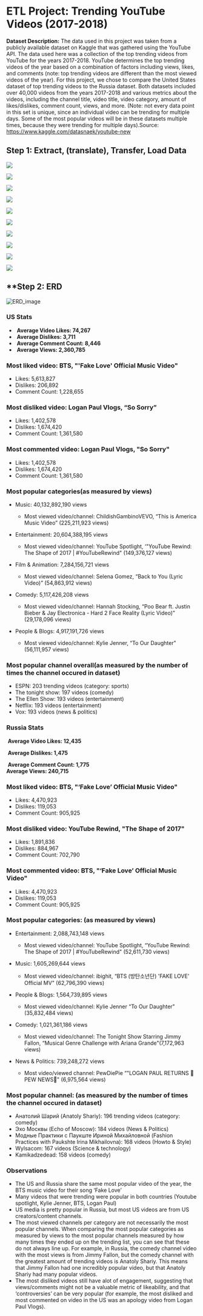 # ETL Project: Trending YouTube Videos (2017-2018) 


**Dataset Description:**	The data used in this project was taken from a publicly available dataset on Kaggle that was gathered using the YouTube API. The data used here was a collection of the top trending videos from YouTube for the years 2017-2018. YouTube determines the top trending videos of the year based on a combination of factors including views, likes, and comments (note: top trending videos are different than the most viewed videos of the year). For this project, we chose to compare the United States dataset of top trending videos to the Russia dataset. Both datasets included over 40,000 videos from the years 2017-2018 and various metrics about the videos, including the channel title, video title, video category, amount of likes/dislikes, comment count, views, and more. (Note: not every data point in this set is unique, since an individual video can be trending for multiple days. Some of the most popular videos will be in these datasets multiple times, because they were trending for multiple days).Source: https://www.kaggle.com/datasnaek/youtube-new 



## **Step 1: Extract, (translate), Transfer, Load Data**

![](Images/US1.png)





![](Images/US2.png)





![](Images/US3.png)





![](Images/US4.png)





![](Images/RU1.png)





![](Images/RU2.png)





![](Images/RU3.png)

![](Images/RU4.png)





![](Images/RU5.png)





![](Images/RU6.png)



## **Step 2: **ERD**

![ERD_image](https://user-images.githubusercontent.com/69160361/102026590-efd58c00-3d5b-11eb-8155-5b1b30c6b528.png)



### **US Stats** 

- ​		 **Average Video Likes: 74,267** 	
- ​		**Average Dislikes:  3,711**  
- ​		**Average Comment Count: 8,446**
- ​		**Average Views: 2,360,785**

### **Most liked video**: BTS, "'Fake Love' Official Music Video"

* Likes: 5,613,827
* Dislikes: 206,892
* Comment Count: 1,228,655

### **Most disliked video**: Logan Paul Vlogs, “So Sorry”

* Likes: 1,402,578
* Dislikes: 1,674,420
* Comment Count: 1,361,580

### **Most commented video:** Logan Paul Vlogs, "So Sorry"

* Likes: 1,402,578
* Dislikes: 1,674,420
* Comment Count: 1,361,580

### **Most popular categories**(as measured by views)

* Music: 40,132,892,190 views
    * Most viewed video/channel: ChildishGambinoVEVO, “This is America Music Video” (225,211,923 views)

* Entertainment: 20,604,388,195 views
    * Most viewed video/channel: YouTube Spotlight, ‘"YouTube Rewind: The Shape of 2017 | #YouTubeRewind" (149,376,127 views)
    
* Film & Animation: 7,284,156,721 views
    * Most viewed video/channel: Selena Gomez, “Back to You (Lyric Video)” (54,863,912 views)
    
* Comedy: 5,117,426,208 views
    * Most viewed video/channel: Hannah Stocking, “Poo Bear ft. Justin Bieber & Jay Electronica - Hard 2 Face Reality (Lyric Video)” (29,178,096 views)
    
* People & Blogs: 4,917,191,726 views
    * Most viewed video/channel: Kylie Jenner, “To Our Daughter" (56,111,957 views)

### **Most popular channel overall**(as measured by the number of times the channel occured in dataset)

* ESPN: 203 trending videos (category: sports)
* The tonight show: 197 videos (comedy)
* The Ellen Show: 193 videos (entertainment)
* Netflix: 193 videos (entertainment)
* Vox: 193 videos (news & politics)


### **Russia Stats**

​		**Average Video Likes: 12,435**

​		**Average Dislikes: 1,475** 

​		**Average Comment Count: 1,775** 
​        
​               **Average Views: 240,715** 


### **Most liked video**: BTS, "‘Fake Love’ Official Music Video"

* Likes: 4,470,923
* Dislikes: 119,053
* Comment Count: 905,925

### **Most disliked video:** YouTube Rewind, "The Shape of 2017"

* Likes: 1,891,836
* Dislikes: 884,967
* Comment Count: 702,790

### **Most commented video:** BTS, "‘Fake Love’ Official Music Video"

* Likes: 4,470,923
* Dislikes: 119,053
* Comment Count: 905,925

### **Most popular categories**: (as measured by views)

* Entertainment: 2,088,743,148 views
    * Most viewed video/channel: YouTube Spotlight, “YouTube Rewind: The Shape of 2017 | #YouTubeRewind" (52,611,730 views)
    
* Music: 1,605,269,644 views
    * Most viewed video/channel: ibighit, “BTS (방탄소년단) 'FAKE LOVE' Official MV" (62,796,390 views)
    
* People & Blogs: 1,564,739,895 views
    * Most viewed video/channel: Kylie Jenner “To Our Daughter" (35,832,484 views)
    
* Comedy: 1,021,361,186 views
    * Most viewed video/channel: The Tonight Show Starring Jimmy Fallon,  “Musical Genre Challenge with Ariana Grande"(7,172,963 views)
    
* News & Politics: 739,248,272 views
    * Most video/viewed channel: PewDiePie “"LOGAN PAUL RETURNS  📰 PEW NEWS📰" (6,975,564 views)

### **Most popular channel**: (as measured by the number of times the channel occured in dataset)

* Анатолий Шарий (Anatoly Shariy): 196 trending videos (category: comedy)
* Эхо Москвы (Echo of Moscow): 184 videos (News & Politics)
* Модные Практики с Паукште Ириной Михайловной (Fashion Practices with Paukshte Irina Mikhailovna): 168 videos (Howto & Style)
* Wylsacom: 167 videos (Science & technology)
* Kamikadzedead: 158 videos (comedy)


### **Observations**
* The US and Russia share the same most popular video of the year, the BTS music video for their song ‘Fake Love’
* Many videos that were trending were popular in both countries (Youtube spotlight, Kylie Jenner, BTS, Logan Paul)
* US media is pretty popular in Russia, but most US videos are from US creators/content channels.
* The most viewed channels per category are not necessarily the most popular channels. When comparing the most popular categories as measured by views to the most popular channels measured by how many times they ended up on the trending list, you can see that these do not always line up. For example, in Russia, the comedy channel video with the most views is from Jimmy Fallon, but the comedy channel with the greatest amount of trending videos is Anatoly Shariy. This means that Jimmy Fallon had one incredibly popular video, but that Anatoly Shariy had many popular videos. 
* The most disliked videos still have alot of engagement, suggesting that views/comments might not be a valuable metric of likeability, and that ‘controversies’ can be very popular (for example, the most disliked and most commented on video in the US was an apology video from Logan Paul Vlogs).
